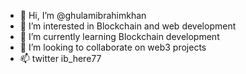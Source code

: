 - 👋 Hi, I’m @ghulamibrahimkhan
- 👀 I’m interested in Blockchain and web development
- 🌱 I’m currently learning Blockchain development
- 💞️ I’m looking to collaborate on web3 projects
- 📫 twitter ib_here77

<!---
ghulamibrahimkhan/ghulamibrahimkhan is a ✨ special ✨ repository because its `README.md` (this file) appears on your GitHub profile.
You can click the Preview link to take a look at your changes.
--->

